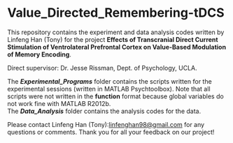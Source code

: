 # Value_Directed_Remembering-tDCS

This repository contains the experiment and data analysis codes written by Linfeng Han (Tony) for the project **Effects of Transcranial Direct Current Stimulation of Ventrolateral Prefrontal Cortex on Value-Based Modulation of Memory Encoding**.

Direct supervisor: Dr. Jesse Rissman, Dept. of Psychology, UCLA.

The ***Experimental_Programs*** folder contains the scripts written for the experimental sessions (written in MATLAB Psychtoolbox). Note that all scripts were not written in the **function** format because global variables do not work fine with MATLAB R2012b.  
The ***Data_Analysis*** folder contains the analysis codes for the data.

Please contact Linfeng Han (Tony):linfenghan98@gmail.com for any questions or comments. Thank you for all your feedback on our project!
